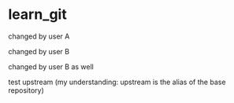 # learn_git

changed by user A

changed by user B

changed by user B as well

test upstream (my understanding: upstream is the alias of the base repository)
